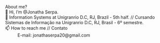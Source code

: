 <dl> About me? 
<dt> 👋 Hi, I’m @Jonatha Serpa.</dt>
<dt>🌱 Information Systems at Unigranrio D.C, RJ, Brazil - 5th half. // Cursando Sistemas de Informação na Unigranrio D.C, RJ, Brasil - 6º semestre.</dt>
<dt>📫 How to reach me // Contato </dt>
  <dd> E-mail: jonathaserpa20@gmail.com</dd>
      
</dl>
<!---
JonathaEu/JonathaEu is a ✨ special ✨ repository because its `README.md` (this file) appears on your GitHub profile.
You can click the Preview link to take a look at your changes.
--->
